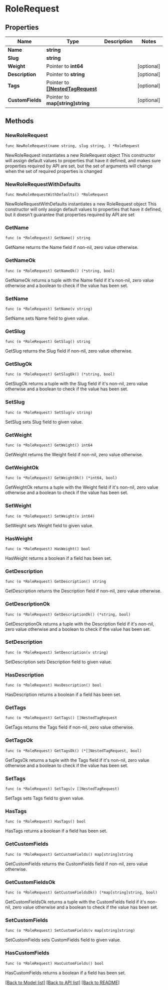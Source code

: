 # RoleRequest

## Properties

Name | Type | Description | Notes
------------ | ------------- | ------------- | -------------
**Name** | **string** |  | 
**Slug** | **string** |  | 
**Weight** | Pointer to **int64** |  | [optional] 
**Description** | Pointer to **string** |  | [optional] 
**Tags** | Pointer to [**[]NestedTagRequest**](NestedTagRequest.md) |  | [optional] 
**CustomFields** | Pointer to **map[string]string** |  | [optional] 

## Methods

### NewRoleRequest

`func NewRoleRequest(name string, slug string, ) *RoleRequest`

NewRoleRequest instantiates a new RoleRequest object
This constructor will assign default values to properties that have it defined,
and makes sure properties required by API are set, but the set of arguments
will change when the set of required properties is changed

### NewRoleRequestWithDefaults

`func NewRoleRequestWithDefaults() *RoleRequest`

NewRoleRequestWithDefaults instantiates a new RoleRequest object
This constructor will only assign default values to properties that have it defined,
but it doesn't guarantee that properties required by API are set

### GetName

`func (o *RoleRequest) GetName() string`

GetName returns the Name field if non-nil, zero value otherwise.

### GetNameOk

`func (o *RoleRequest) GetNameOk() (*string, bool)`

GetNameOk returns a tuple with the Name field if it's non-nil, zero value otherwise
and a boolean to check if the value has been set.

### SetName

`func (o *RoleRequest) SetName(v string)`

SetName sets Name field to given value.


### GetSlug

`func (o *RoleRequest) GetSlug() string`

GetSlug returns the Slug field if non-nil, zero value otherwise.

### GetSlugOk

`func (o *RoleRequest) GetSlugOk() (*string, bool)`

GetSlugOk returns a tuple with the Slug field if it's non-nil, zero value otherwise
and a boolean to check if the value has been set.

### SetSlug

`func (o *RoleRequest) SetSlug(v string)`

SetSlug sets Slug field to given value.


### GetWeight

`func (o *RoleRequest) GetWeight() int64`

GetWeight returns the Weight field if non-nil, zero value otherwise.

### GetWeightOk

`func (o *RoleRequest) GetWeightOk() (*int64, bool)`

GetWeightOk returns a tuple with the Weight field if it's non-nil, zero value otherwise
and a boolean to check if the value has been set.

### SetWeight

`func (o *RoleRequest) SetWeight(v int64)`

SetWeight sets Weight field to given value.

### HasWeight

`func (o *RoleRequest) HasWeight() bool`

HasWeight returns a boolean if a field has been set.

### GetDescription

`func (o *RoleRequest) GetDescription() string`

GetDescription returns the Description field if non-nil, zero value otherwise.

### GetDescriptionOk

`func (o *RoleRequest) GetDescriptionOk() (*string, bool)`

GetDescriptionOk returns a tuple with the Description field if it's non-nil, zero value otherwise
and a boolean to check if the value has been set.

### SetDescription

`func (o *RoleRequest) SetDescription(v string)`

SetDescription sets Description field to given value.

### HasDescription

`func (o *RoleRequest) HasDescription() bool`

HasDescription returns a boolean if a field has been set.

### GetTags

`func (o *RoleRequest) GetTags() []NestedTagRequest`

GetTags returns the Tags field if non-nil, zero value otherwise.

### GetTagsOk

`func (o *RoleRequest) GetTagsOk() (*[]NestedTagRequest, bool)`

GetTagsOk returns a tuple with the Tags field if it's non-nil, zero value otherwise
and a boolean to check if the value has been set.

### SetTags

`func (o *RoleRequest) SetTags(v []NestedTagRequest)`

SetTags sets Tags field to given value.

### HasTags

`func (o *RoleRequest) HasTags() bool`

HasTags returns a boolean if a field has been set.

### GetCustomFields

`func (o *RoleRequest) GetCustomFields() map[string]string`

GetCustomFields returns the CustomFields field if non-nil, zero value otherwise.

### GetCustomFieldsOk

`func (o *RoleRequest) GetCustomFieldsOk() (*map[string]string, bool)`

GetCustomFieldsOk returns a tuple with the CustomFields field if it's non-nil, zero value otherwise
and a boolean to check if the value has been set.

### SetCustomFields

`func (o *RoleRequest) SetCustomFields(v map[string]string)`

SetCustomFields sets CustomFields field to given value.

### HasCustomFields

`func (o *RoleRequest) HasCustomFields() bool`

HasCustomFields returns a boolean if a field has been set.


[[Back to Model list]](../README.md#documentation-for-models) [[Back to API list]](../README.md#documentation-for-api-endpoints) [[Back to README]](../README.md)


